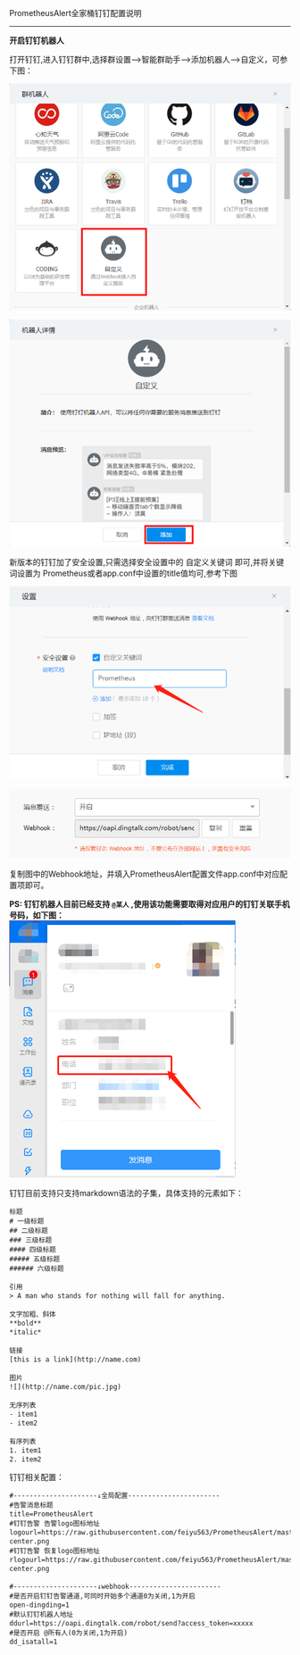 PrometheusAlert全家桶钉钉配置说明

-----------------

 **开启钉钉机器人**

打开钉钉,进入钉钉群中,选择群设置-->智能群助手-->添加机器人-->自定义，可参下图：

![ding](../dingding1.png)

![ding2](../dingding2.png)

新版本的钉钉加了安全设置,只需选择安全设置中的 自定义关键词 即可,并将关键词设置为 Prometheus或者app.conf中设置的title值均可,参考下图

![ding3](../dingding3.png)

![ding4](../dingding4.png)

复制图中的Webhook地址，并填入PrometheusAlert配置文件app.conf中对应配置项即可。

 **PS: 钉钉机器人目前已经支持 `@某人` ,使用该功能需要取得对应用户的钉钉关联手机号码，如下图：**
![ding4](../dingding5.png)

钉钉目前支持只支持markdown语法的子集，具体支持的元素如下：

```
标题
# 一级标题
## 二级标题
### 三级标题
#### 四级标题
##### 五级标题
###### 六级标题

引用
> A man who stands for nothing will fall for anything.

文字加粗、斜体
**bold**
*italic*

链接
[this is a link](http://name.com)

图片
![](http://name.com/pic.jpg)

无序列表
- item1
- item2

有序列表
1. item1
2. item2
```

钉钉相关配置：

```
#---------------------↓全局配置-----------------------
#告警消息标题
title=PrometheusAlert
#钉钉告警 告警logo图标地址
logourl=https://raw.githubusercontent.com/feiyu563/PrometheusAlert/master/doc/alert-center.png
#钉钉告警 恢复logo图标地址
rlogourl=https://raw.githubusercontent.com/feiyu563/PrometheusAlert/master/doc/alert-center.png

#---------------------↓webhook-----------------------
#是否开启钉钉告警通道,可同时开始多个通道0为关闭,1为开启
open-dingding=1
#默认钉钉机器人地址
ddurl=https://oapi.dingtalk.com/robot/send?access_token=xxxxx
#是否开启 @所有人(0为关闭,1为开启)
dd_isatall=1
```
